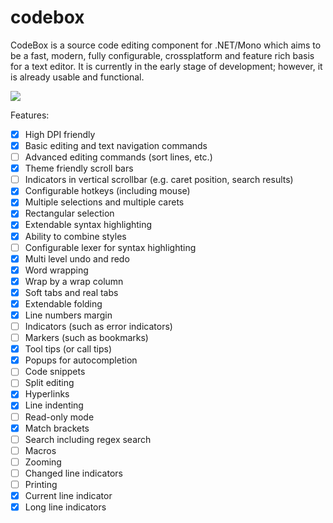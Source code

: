 # codebox
CodeBox is a source code editing component for .NET/Mono which aims to be a fast, modern,
fully configurable, crossplatform and feature rich basis for a text editor. It is currently in the
early stage of development; however, it is already usable and functional.

![](http://files.rsdn.org/16070/Untitled.png)

Features:
* [X] High DPI friendly
* [X] Basic editing and text navigation commands
* [ ] Advanced editing commands (sort lines, etc.)
* [X] Theme friendly scroll bars
* [ ] Indicators in vertical scrollbar (e.g. caret position, search results)
* [X] Configurable hotkeys (including mouse)
* [X] Multiple selections and multiple carets
* [X] Rectangular selection
* [X] Extendable syntax highlighting
* [X] Ability to combine styles
* [ ] Configurable lexer for syntax highlighting
* [X] Multi level undo and redo
* [X] Word wrapping
* [X] Wrap by a wrap column
* [X] Soft tabs and real tabs
* [X] Extendable folding
* [X] Line numbers margin
* [ ] Indicators (such as error indicators)
* [ ] Markers (such as bookmarks)
* [X] Tool tips (or call tips)
* [X] Popups for autocompletion
* [ ] Code snippets
* [ ] Split editing
* [X] Hyperlinks
* [X] Line indenting
* [ ] Read-only mode
* [X] Match brackets
* [ ] Search including regex search
* [ ] Macros
* [ ] Zooming
* [ ] Changed line indicators
* [ ] Printing
* [X] Current line indicator
* [X] Long line indicators
